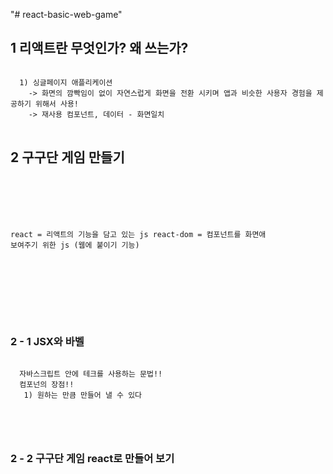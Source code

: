 "# react-basic-web-game"

## 1 리액트란 무엇인가? 왜 쓰는가?
<pre>
<code>
  1) 싱글페이지 애플리케이션
    -> 화면의 깜빡임이 없이 자연스럽게 화면을 전환 시키며 앱과 비슷한 사용자 경험을 제공하기 위해서 사용!
    -> 재사용 컴포넌트, 데이터 - 화면일치
</code>
</pre>

## 2 구구단 게임 만들기
<pre>
<code>
  <script src="https://unpkg.com/react@16/umd/react.development.js"></script>
  <script src="https://unpkg.com/react-dom@16/umd/react-dom.development.js"></script>
  react = 리액트의 기능을 담고 있는 js
  react-dom = 컴포넌트를 화면애 보여주기 위한 js (웹에 붙이기 기능)

  <div id="root"></div>
  <script>
    const e = React.createElement;
    class LikeButton extends React.Component{
      constructor(props){
        super(props);
      }

      render(){
        return e('button',{onClick:()=>{console.log('clicked')}, type:'submit' },'Like') //<button>Like</button>
      }
    }
  </script>
  <script>
    ReactDOM.render(e(LikeButton), document.querySelector('#root'));
  </script>

</code>
</pre>

### 2 - 1 JSX와 바벨
<pre>
<code>
  자바스크립트 안에 테크를 사용하는 문법!!
  컴포넌의 장점!!
   1) 원하는 만큼 만들어 낼 수 있다

  <script src="https://unpkg.com/babel-standalone@6/babel.min.js"></script>
</code>
</pre>

### 2 - 2 구구단 게임 react로 만들어 보기
<pre>
<code>

</code>
</pre>
